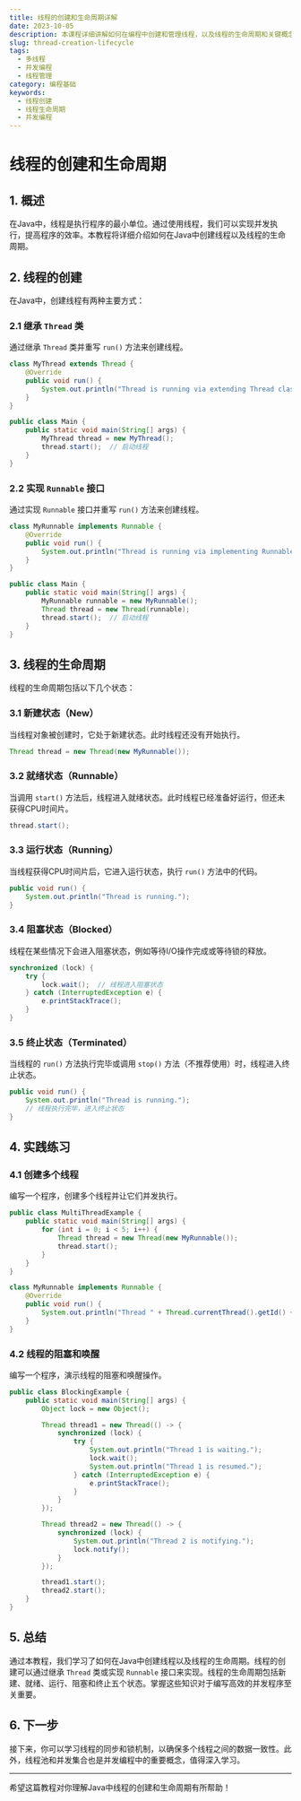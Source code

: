```yaml
---
title: 线程的创建和生命周期详解
date: 2023-10-05
description: 本课程详细讲解如何在编程中创建和管理线程，以及线程的生命周期和关键概念。
slug: thread-creation-lifecycle
tags:
  - 多线程
  - 并发编程
  - 线程管理
category: 编程基础
keywords:
  - 线程创建
  - 线程生命周期
  - 并发编程
---
```


# 线程的创建和生命周期

## 1. 概述

在Java中，线程是执行程序的最小单位。通过使用线程，我们可以实现并发执行，提高程序的效率。本教程将详细介绍如何在Java中创建线程以及线程的生命周期。

## 2. 线程的创建

在Java中，创建线程有两种主要方式：

### 2.1 继承 `Thread` 类

通过继承 `Thread` 类并重写 `run()` 方法来创建线程。

```java
class MyThread extends Thread {
    @Override
    public void run() {
        System.out.println("Thread is running via extending Thread class.");
    }
}

public class Main {
    public static void main(String[] args) {
        MyThread thread = new MyThread();
        thread.start();  // 启动线程
    }
}
```

### 2.2 实现 `Runnable` 接口

通过实现 `Runnable` 接口并重写 `run()` 方法来创建线程。

```java
class MyRunnable implements Runnable {
    @Override
    public void run() {
        System.out.println("Thread is running via implementing Runnable interface.");
    }
}

public class Main {
    public static void main(String[] args) {
        MyRunnable runnable = new MyRunnable();
        Thread thread = new Thread(runnable);
        thread.start();  // 启动线程
    }
}
```

## 3. 线程的生命周期

线程的生命周期包括以下几个状态：

### 3.1 新建状态（New）

当线程对象被创建时，它处于新建状态。此时线程还没有开始执行。

```java
Thread thread = new Thread(new MyRunnable());
```

### 3.2 就绪状态（Runnable）

当调用 `start()` 方法后，线程进入就绪状态。此时线程已经准备好运行，但还未获得CPU时间片。

```java
thread.start();
```

### 3.3 运行状态（Running）

当线程获得CPU时间片后，它进入运行状态，执行 `run()` 方法中的代码。

```java
public void run() {
    System.out.println("Thread is running.");
}
```

### 3.4 阻塞状态（Blocked）

线程在某些情况下会进入阻塞状态，例如等待I/O操作完成或等待锁的释放。

```java
synchronized (lock) {
    try {
        lock.wait();  // 线程进入阻塞状态
    } catch (InterruptedException e) {
        e.printStackTrace();
    }
}
```

### 3.5 终止状态（Terminated）

当线程的 `run()` 方法执行完毕或调用 `stop()` 方法（不推荐使用）时，线程进入终止状态。

```java
public void run() {
    System.out.println("Thread is running.");
    // 线程执行完毕，进入终止状态
}
```

## 4. 实践练习

### 4.1 创建多个线程

编写一个程序，创建多个线程并让它们并发执行。

```java
public class MultiThreadExample {
    public static void main(String[] args) {
        for (int i = 0; i < 5; i++) {
            Thread thread = new Thread(new MyRunnable());
            thread.start();
        }
    }
}

class MyRunnable implements Runnable {
    @Override
    public void run() {
        System.out.println("Thread " + Thread.currentThread().getId() + " is running.");
    }
}
```

### 4.2 线程的阻塞和唤醒

编写一个程序，演示线程的阻塞和唤醒操作。

```java
public class BlockingExample {
    public static void main(String[] args) {
        Object lock = new Object();

        Thread thread1 = new Thread(() -> {
            synchronized (lock) {
                try {
                    System.out.println("Thread 1 is waiting.");
                    lock.wait();
                    System.out.println("Thread 1 is resumed.");
                } catch (InterruptedException e) {
                    e.printStackTrace();
                }
            }
        });

        Thread thread2 = new Thread(() -> {
            synchronized (lock) {
                System.out.println("Thread 2 is notifying.");
                lock.notify();
            }
        });

        thread1.start();
        thread2.start();
    }
}
```

## 5. 总结

通过本教程，我们学习了如何在Java中创建线程以及线程的生命周期。线程的创建可以通过继承 `Thread` 类或实现 `Runnable` 接口来实现。线程的生命周期包括新建、就绪、运行、阻塞和终止五个状态。掌握这些知识对于编写高效的并发程序至关重要。

## 6. 下一步

接下来，你可以学习线程的同步和锁机制，以确保多个线程之间的数据一致性。此外，线程池和并发集合也是并发编程中的重要概念，值得深入学习。

---

希望这篇教程对你理解Java中线程的创建和生命周期有所帮助！